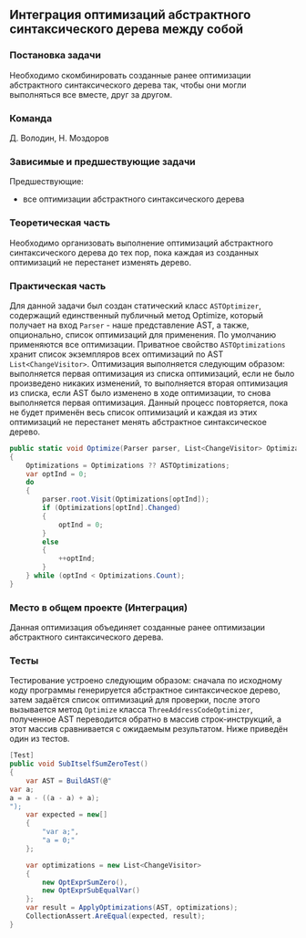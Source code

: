 ## Интеграция оптимизаций абстрактного синтаксического дерева между собой

### Постановка задачи
Необходимо скомбинировать созданные ранее оптимизации абстрактного синтаксического дерева так, чтобы они могли выполняться все вместе, друг за другом.

### Команда
Д. Володин, Н. Моздоров

### Зависимые и предшествующие задачи
Предшествующие: 
- все оптимизации абстрактного синтаксического дерева

### Теоретическая часть
Необходимо организовать выполнение оптимизаций абстрактного синтаксического дерева до тех пор, пока каждая из созданных оптимизаций не перестанет изменять дерево.

### Практическая часть
Для данной задачи был создан статический класс `ASTOptimizer`, содержащий единственный публичный метод Optimize, который получает на вход `Parser` - наше представление AST,
а также, опционально, список оптимизаций для применения. По умолчанию применяются все оптимизации.
Приватное свойство `ASTOptimizations` хранит список экземпляров всех оптимизаций по AST `List<ChangeVisitor>`.
Оптимизация выполняется следующим образом: выполняется первая оптимизация из списка оптимизаций, если не было произведено никаких изменений, то выполняется вторая оптимизация из
списка, если AST было изменено в ходе оптимизации, то снова выполняется первая оптимизация. Данный процесс повторяется, пока не будет применён весь список оптимизаций и каждая
из этих оптимизаций не перестанет менять абстрактное синтаксическое дерево.
```csharp
public static void Optimize(Parser parser, List<ChangeVisitor> Optimizations = null)
{
    Optimizations = Optimizations ?? ASTOptimizations;
    var optInd = 0;
    do
    {
        parser.root.Visit(Optimizations[optInd]);
        if (Optimizations[optInd].Changed)
        {
            optInd = 0;
        }
        else
        {
            ++optInd;
        }
    } while (optInd < Optimizations.Count);
}
```

### Место в общем проекте (Интеграция)
Данная оптимизация объединяет созданные ранее оптимизации абстрактного синтаксического дерева.

### Тесты
Тестирование устроено следующим образом: сначала по исходному коду программы генерируется абстрактное синтаксическое дерево, затем задаётся список оптимизаций для проверки,
после этого вызывается метод `Optimize` класса `ThreeAddressCodeOptimizer`, полученное AST переводится обратно в массив строк-инструкций, а этот массив сравнивается с
ожидаемым результатом. Ниже приведён один из тестов.

```csharp
[Test]
public void SubItselfSumZeroTest()
{
    var AST = BuildAST(@"
var a;
a = a - ((a - a) + a);
");
    var expected = new[]
    {
        "var a;",
        "a = 0;"
    };

    var optimizations = new List<ChangeVisitor>
    {
        new OptExprSumZero(),
        new OptExprSubEqualVar()
    };
    var result = ApplyOptimizations(AST, optimizations);
    CollectionAssert.AreEqual(expected, result);
}
```
